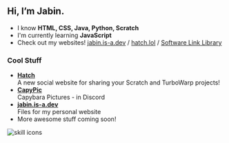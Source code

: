 ##  Hi, I’m Jabin.
-  I know **HTML, CSS, Java, Python, Scratch**
-  I'm currently learning **JavaScript**
-  Check out my websites! [jabin.is-a.dev](https://jabin.is-a.dev) / [hatch.lol](https://hatch.lol) / [Software Link Library](https://softwarelinklibrary.github.io/) 
### Cool Stuff
-  **[Hatch](https://github.com/hatchdotlol)**  
A new social website for sharing your Scratch and TurboWarp projects!
-  **[CapyPic](https://jabin.is-a.dev/capypic)**  
Capybara Pictures - in Discord
-  **[jabin.is-a.dev](https://jabin.is-a.dev)**  
Files for my personal website  
-  More awesome stuff coming soon!  

![skill icons](https://skillicons.dev/icons?i=discord,python,html,css,js,java,vscode,windows,ubuntu,raspberrypi,github,git,cloudflare&theme=dark)
